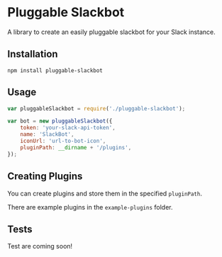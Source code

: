 Pluggable Slackbot
=========
A library to create an easily pluggable slackbot for your Slack instance.

## Installation
`npm install pluggable-slackbot`


## Usage
```js
var pluggableSlackbot = require('./pluggable-slackbot');

var bot = new pluggableSlackbot({
	token: 'your-slack-api-token',
	name: 'SlackBot',
	iconUrl: 'url-to-bot-icon',
	pluginPath: __dirname + '/plugins',
});
```


## Creating Plugins
You can create plugins and store them in the specified `pluginPath`.

There are example plugins in the `example-plugins` folder.


## Tests
Test are coming soon!
